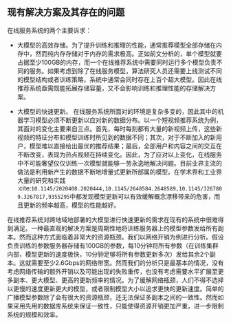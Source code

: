 ## 现有解决方案及其存在的问题

在线服务系统的两个主要诉求：

-   大模型的高效存储。为了提升训练和推理的性能，通常推荐模型全部存储在内存中，然而纯内存存储对于内存的需求极高。正如前文分析的，单个模型就要占据至少100GB的内存，而一个在线推荐系统中需要同时运行多个模型负责不同的服务。如果考虑到除了在线服务模型，算法研究人员还需要上线测试不同的模型结构或者训练策略，系统中通常会同时存在上百个超大模型。因此在线推荐系统亟需既能拓展存储容量，又不会影响训练和推理性能的存储解决方案。

-   大模型的快速更新。
    在线服务系统所面对的环境是复杂多变的，因此其中的机器学习模型必须不断更新以应对新的数据分布。以一个短视频推荐系统为例，其面对的变化主要来自三点。首先，每时每刻都有大量的新视频上传，这些新视频的特征分布和模型训练时所见到的数据不同；其次，对于不断加入的新用户，模型难以直接给出最优的推荐结果；最后，全部用户和内容之间的交互在不断改变，表现为热点视频在持续变化。因此，为了应对以上变化，在线服务中不可能奢望仅仅训练一次模型就能够一劳永逸地解决问题。目前业界主流的做法是利用新产生的数据不断地增量式更新所部属的模型。在学术界和工业界大量的研究和实践 :cite:`10.1145/2020408.2020444,10.1145/2648584.2648589,10.1145/3267809.3267817,9355295`中都发现模型更新可以有效缓解概念漂移带来的危害，而且更新的频率越高，模型的性能越好。

在线推荐系统对跨地域地部署的大模型进行快速更新的需求在现有的系统中很难得到满足。一种最直观的解决方案是周期性地将训练服务器上的模型参数发给所有副本。然而这种方式面临着非常大的资源瓶颈。我们以网络开销为例进行分析。假设负责训练的参数服务器存储有100GB的参数，每10分钟将所有参数（在训练集群内部，模型更新的速度极快，10分钟足够将所有参数更新多次）发给其余2个副本。这就需要至少2.6Gbps的网络带宽。然而我们的分析只是最基本的情况，没有考虑网络传输的额外开销以及可能出现的失败重传，也没有考虑需要水平扩展至更多副本、更大模型、更高的更新频率的情况。为了缓解网络瓶颈，人们不得不选择以更慢的速度更新更大的模型，或者限制模型大小以追求更快的更新速度。简单的广播模型参数除了会有很大的资源瓶颈，还无法保证多副本之间的一致性。然而如果采用先用的数据库系统来保证一致性，只能使得资源开销更加严重，进一步限制系统的规模和效率。